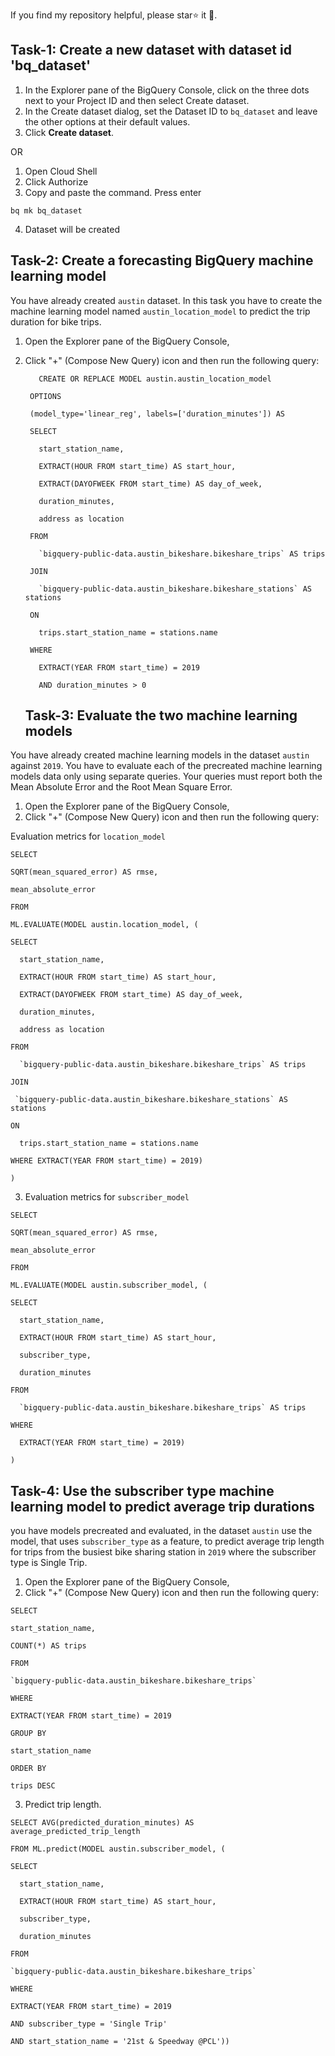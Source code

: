 If you find my repository helpful, please star⭐ it 🌟.

## Task-1: Create a new dataset with dataset id 'bq_dataset'
1. In the Explorer pane of the BigQuery Console, click on the three dots next to your Project ID and then select Create dataset.
2. In the Create dataset dialog, set the Dataset ID to `bq_dataset` and leave the other options at their default values.
3. Click __Create dataset__.

OR
      
1. Open Cloud Shell
2. Click Authorize
3. Copy and paste the command. Press enter
```
bq mk bq_dataset
```
4. Dataset will be created

## Task-2: Create a forecasting BigQuery machine learning model
You have already created `austin` dataset. In this task you have to create the machine learning model named `austin_location_model` to predict the trip duration for bike trips.
 
1. Open the Explorer pane of the BigQuery Console,
2. Click "+" (Compose New Query) icon and then run the following query:
   ```
      CREATE OR REPLACE MODEL austin.austin_location_model
    
    OPTIONS
    
    (model_type='linear_reg', labels=['duration_minutes']) AS
    
    SELECT
    
      start_station_name,
    
      EXTRACT(HOUR FROM start_time) AS start_hour,
    
      EXTRACT(DAYOFWEEK FROM start_time) AS day_of_week,
    
      duration_minutes,
    
      address as location
    
    FROM
    
      `bigquery-public-data.austin_bikeshare.bikeshare_trips` AS trips
    
    JOIN
    
      `bigquery-public-data.austin_bikeshare.bikeshare_stations` AS stations
    
    ON
    
      trips.start_station_name = stations.name
    
    WHERE
    
      EXTRACT(YEAR FROM start_time) = 2019
    
      AND duration_minutes > 0
    ```
   
   ## Task-3: Evaluate the two machine learning models
 
 
You have already created machine learning models in the dataset `austin` against `2019`. You have to evaluate each of the precreated machine learning models data only using separate queries.
Your queries must report both the Mean Absolute Error and the Root Mean Square Error.
 
1. Open the Explorer pane of the BigQuery Console,
2. Click "+" (Compose New Query) icon and then run the following query:
 
Evaluation metrics for `location_model`
```
SELECT

SQRT(mean_squared_error) AS rmse,

mean_absolute_error

FROM

ML.EVALUATE(MODEL austin.location_model, (

SELECT

  start_station_name,

  EXTRACT(HOUR FROM start_time) AS start_hour,

  EXTRACT(DAYOFWEEK FROM start_time) AS day_of_week,

  duration_minutes,

  address as location

FROM

  `bigquery-public-data.austin_bikeshare.bikeshare_trips` AS trips

JOIN

 `bigquery-public-data.austin_bikeshare.bikeshare_stations` AS stations

ON

  trips.start_station_name = stations.name

WHERE EXTRACT(YEAR FROM start_time) = 2019)

)
```
3. Evaluation metrics for `subscriber_model`
```
SELECT

SQRT(mean_squared_error) AS rmse,

mean_absolute_error

FROM

ML.EVALUATE(MODEL austin.subscriber_model, (

SELECT

  start_station_name,

  EXTRACT(HOUR FROM start_time) AS start_hour,

  subscriber_type,

  duration_minutes

FROM

  `bigquery-public-data.austin_bikeshare.bikeshare_trips` AS trips

WHERE

  EXTRACT(YEAR FROM start_time) = 2019)

)
```

 ## Task-4: Use the subscriber type machine learning model to predict average trip durations
you have models precreated and evaluated, in the dataset `austin` use the model, that uses `subscriber_type` as a feature, to predict average trip length for trips from the busiest bike sharing station in `2019` where the subscriber type is Single Trip.
 
1. Open the Explorer pane of the BigQuery Console,
2. Click "+" (Compose New Query) icon and then run the following query:
```
SELECT

start_station_name,

COUNT(*) AS trips

FROM

`bigquery-public-data.austin_bikeshare.bikeshare_trips`

WHERE

EXTRACT(YEAR FROM start_time) = 2019

GROUP BY

start_station_name

ORDER BY

trips DESC
```
3. Predict trip length.
```
SELECT AVG(predicted_duration_minutes) AS average_predicted_trip_length

FROM ML.predict(MODEL austin.subscriber_model, (

SELECT

  start_station_name,

  EXTRACT(HOUR FROM start_time) AS start_hour,

  subscriber_type,

  duration_minutes

FROM

`bigquery-public-data.austin_bikeshare.bikeshare_trips`

WHERE 

EXTRACT(YEAR FROM start_time) = 2019

AND subscriber_type = 'Single Trip'

AND start_station_name = '21st & Speedway @PCL'))
```
